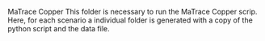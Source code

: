MaTrace Copper
This folder is necessary to run the MaTrace Copper scrip. Here, for each scenario a individual folder is generated with a copy of the python script and the data file. 